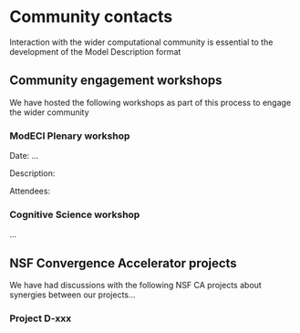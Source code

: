 # Community contacts

Interaction with the wider computational community is essential to the development of the Model Description format


<h2>Community engagement workshops</h2>

We have hosted the following workshops as part of this process to engage the wider community

<h3>ModECI Plenary workshop</h3>

Date: ...

Description:

Attendees:

<h3>Cognitive Science workshop</h3>

...

<h2>NSF Convergence Accelerator projects</h2>

We have had discussions with the following NSF CA projects about synergies between our projects...


<h3>Project D-xxx</h3>
